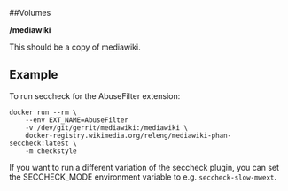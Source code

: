 ##Volumes

**/mediawiki**

This should be a copy of mediawiki.


## Example

To run seccheck for the AbuseFilter extension:

```
docker run --rm \
    --env EXT_NAME=AbuseFilter
    -v /dev/git/gerrit/mediawiki:/mediawiki \
    docker-registry.wikimedia.org/releng/mediawiki-phan-seccheck:latest \
    -m checkstyle
```

If you want to run a different variation of the seccheck plugin, you can set the
SECCHECK_MODE environment variable to e.g. `seccheck-slow-mwext`.
